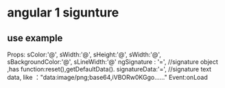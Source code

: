 # angular 1 sigunture

## use example
   <div on-load="onLoad()" s-width="600" s-height="500" s-color="red" s-line-width="6" ng-signature="signature" signature-data="signatureData"  ></div>
   Props:      sColor:'@',
               sWidth:'@',
               sHeight:'@',
               sWidth:'@',
               sBackgroundColor:'@',
               sLineWidth:'@'
               ngSignature : '=',  //signature object ,has function:reset(),getDefaultData().
               signatureData:'=',  //signature text data, like  ："data:image/png;base64,iVBORw0KGgo......"
   Event:onLoad
